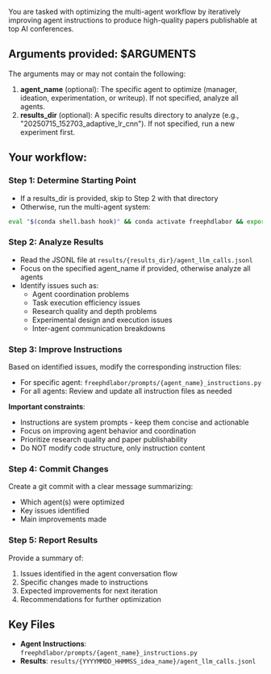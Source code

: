You are tasked with optimizing the multi-agent workflow by iteratively improving agent instructions to produce high-quality papers publishable at top AI conferences.

## Arguments provided: $ARGUMENTS

The arguments may or may not contain the following:
1. **agent_name** (optional): The specific agent to optimize (manager, ideation, experimentation, or writeup). If not specified, analyze all agents.
2. **results_dir** (optional): A specific results directory to analyze (e.g., "20250715_152703_adaptive_lr_cnn"). If not specified, run a new experiment first.

## Your workflow:

### Step 1: Determine Starting Point
- If a results_dir is provided, skip to Step 2 with that directory
- Otherwise, run the multi-agent system:
```bash
eval "$(conda shell.bash hook)" && conda activate freephdlabor && export $(cat .env | grep -v '^#' | xargs) && python launch_multiagent.py --model o4-mini-2025-04-16 2>&1 | tee logs/output_$(date +%Y%m%d_%H%M%S).log
```

### Step 2: Analyze Results
- Read the JSONL file at `results/{results_dir}/agent_llm_calls.jsonl`
- Focus on the specified agent_name if provided, otherwise analyze all agents
- Identify issues such as:
  - Agent coordination problems
  - Task execution efficiency issues  
  - Research quality and depth problems
  - Experimental design and execution issues
  - Inter-agent communication breakdowns

### Step 3: Improve Instructions
Based on identified issues, modify the corresponding instruction files:
- For specific agent: `freephdlabor/prompts/{agent_name}_instructions.py`
- For all agents: Review and update all instruction files as needed

**Important constraints**:
- Instructions are system prompts - keep them concise and actionable
- Focus on improving agent behavior and coordination
- Prioritize research quality and paper publishability
- Do NOT modify code structure, only instruction content

### Step 4: Commit Changes
Create a git commit with a clear message summarizing:
- Which agent(s) were optimized
- Key issues identified
- Main improvements made

### Step 5: Report Results
Provide a summary of:
1. Issues identified in the agent conversation flow
2. Specific changes made to instructions
3. Expected improvements for next iteration
4. Recommendations for further optimization

## Key Files
- **Agent Instructions**: `freephdlabor/prompts/{agent_name}_instructions.py`
- **Results**: `results/{YYYYMMDD_HHMMSS_idea_name}/agent_llm_calls.jsonl`
